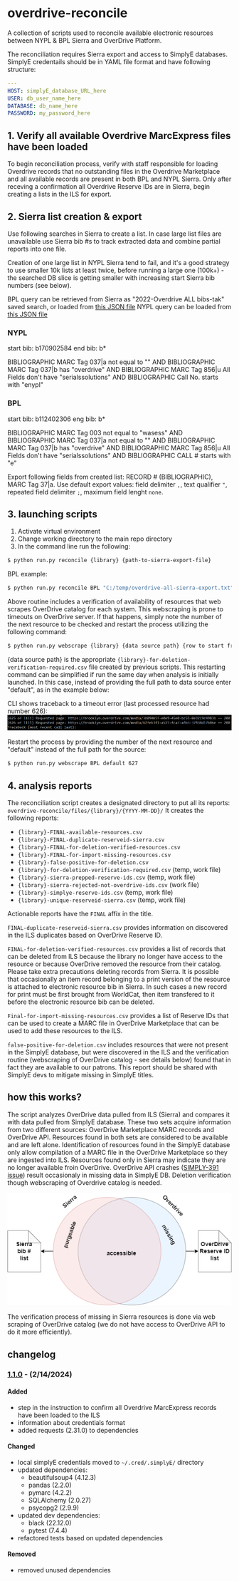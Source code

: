# overdrive-reconcile

A collection of scripts used to reconcile available electronic resources between NYPL & BPL Sierra and OverDrive Platform.

The reconciliation requires Sierra export and access to SimplyE databases.
SimplyE credentails should be in YAML file format and have following structure:
```yaml
---
HOST: simplyE_database_URL_here
USER: db_user_name_here
DATABASE: db_name_here
PASSWORD: my_password_here
```

## 1. Verify all available Overdrive MarcExpress files have been loaded
To begin reconciliation process, verify with staff responsible for loading Overdrive records that no outstanding files in the Overdrive Marketplace and all available records are present in both BPL and NYPL Sierra. Only after receving a confirmation all Overdrive Reserve IDs are in Sierra, begin creating a lists in the ILS for export.

## 2. Sierra list creation & export

Use following searches in Sierra to create a list. In case large list files are unavailable use Sierra bib #s to track extracted data and combine partial reports into one file.

Creation of one large list in NYPL Sierra tend to fail, and it's a good strategy to use smaller 10k lists at least twice, before running a large one (100k+) - the searched DB slice is getting smaller with increasing start Sierra bib numbers (see below).

BPL query can be retrieved from Sierra as "2022-Overdrive ALL bibs-tak" saved search, or loaded from [this JSON file](https://github.com/BookOps-CAT/overdrive-reconcile/blob/main/bpl-marcexpress-sierra-search.json)
NYPL query can be loaded from [this JSON file](https://github.com/BookOps-CAT/overdrive-reconcile/blob/main/nypl-marcexpress-sierra-search.json)

### NYPL
start bib: b170902584 end bib: b*

BIBLIOGRAPHIC  MARC Tag 037|a  not equal to  ""    AND BIBLIOGRAPHIC  MARC Tag 037|b  has  "overdrive"    AND BIBLIOGRAPHIC  MARC Tag 856|u  All Fields don't have  "serialssolutions"    AND BIBLIOGRAPHIC  Call No.  starts with  "enypl"

### BPL
start bib: b112402306 eng bib: b*

BIBLIOGRAPHIC  MARC Tag 003  not equal to  "wasess"    AND BIBLIOGRAPHIC  MARC Tag 037|a  not equal to  ""    AND BIBLIOGRAPHIC  MARC Tag 037|b  has  "overdrive"    AND BIBLIOGRAPHIC  MARC Tag 856|u  All Fields don't have  "serialssolutions"    AND BIBLIOGRAPHIC  CALL #  starts with  "e"

Export following fields from created list: RECORD # (BIBLIOGRAPHIC), MARC Tag 37|a. Use default export values: field delimiter `,`, text qualifier `"`, repeated field delimiter `;`, maximum field lenght `none`.

## 3. launching scripts
1. Activate virtual environment
2. Change working directory to the main repo directory
3. In the command line run the following:
```bash
$ python run.py reconcile {library} {path-to-sierra-export-file}
```
BPL example:
```bash
$ python run.py reconcile BPL "C:/temp/overdrive-all-sierra-export.txt"
```

Above routine includes a verification of availability of resources that web scrapes OverDrive catalog for each system. This webscraping is prone to timeouts on OverDrive server. If that happens, simply note the number of the next resource to be checked and restart the process utilizing the following command:
```bash
$ python run.py webscrape {library} {data source path} {row to start from} 
```
{data source path} is the appropriate `{library}-for-deletion-verification-required.csv` file created by previous scripts. This restarting command can be simplified if run the same day when analysis is initially launched. In this case, instead of providing the full path to data source enter "default", as in the example below:

CLI shows traceback to a timeout error (last processed resource had number 626):
[![scraping timeout](https://github.com/BookOps-CAT/overdrive-reconcile/blob/main/docs/media/webscraping-error.png)](https://github.com/BookOps-CAT/overdrive-reconcile/blob/main/docs/media/webscraping-error.png)

Restart the process by providing the number of the next resource and "default" instead of the full path for the source:
```bash
$ python run.py webscrape BPL default 627
```

## 4. analysis reports

The reconciliation script creates a designated directory to put all its reports: `overdrive-reconcile/files/{library}/{YYYY-MM-DD}/`
It creates the following reports:
+ `{library}-FINAL-available-resources.csv`
+ `{library}-FINAL-duplicate-reserveid-sierra.csv`
+ `{library}-FINAL-for-deletion-verified-resources.csv`
+ `{library}-FINAL-for-import-missing-resources.csv`
+ `{library}-false-positive-for-deletion.csv`
+ `{library}-for-deletion-verification-required.csv` (temp, work file)
+ `{library}-sierra-prepped-reserve-ids.csv` (temp, work file)
+ `{library}-sierra-rejected-not-overdrive-ids.csv` (work file)
+ `{library}-simplye-reserve-ids.csv` (temp, work file)
+ `{library}-unique-reserveid-sierra.csv` (temp, work file)

Actionable reports have the `FINAL` affix in the title.

`FINAL-duplicate-reserveid-sierra.csv` provides information on discovered in the ILS duplicates based on OverDrive Reserve ID.

`FINAL-for-deletion-verified-resources.csv` provides a list of records that can be deleted from ILS because the library no longer have access to the resource or because OverDrive removed the resource from their catalog. Please take extra precautions deleting records from Sierra. It is possible that occasionally an item record belonging to a print version of the resource is attached to electronic resource bib in Sierra. In such cases a new record for print must be first brought from WorldCat, then item transfered to it before the electronic resource bib can be deleted.

`Final-for-import-missing-resources.csv` provides a list of Reserve IDs that can be used to create a MARC file in OverDrive Marketplace that can be used to add these resources to the ILS.

`false-positive-for-deletion.csv` includes resources that were not present in the SimplyE database, but were discovered in the ILS and the verification routine (webscraping of OverDrive catalog - see details below) found that in fact they are available to our patrons. This report should be shared with SimplyE devs to mitigate missing in SimplyE titles.

## how this works?

The script analyzes OverDrive data pulled from ILS (Sierra) and compares it with data pulled from SimplyE database. These two sets acquire information from two different sources: OverDrive Marketplace MARC records and OverDrive API. Resources found in both sets are considered to be available and are left alone. Identification of resources found in the SimplyE database only allow compilation of a MARC file in the OverDrive Marketplace so they are ingested into ILS. Resources found only in Sierra may indicate they are no longer available froin OverDrive. OverDrive API crashes ([SIMPLY-391 issue](https://jira.nypl.org/browse/SIMPLY-3961)) result occasionaly in missing data in SimplyE DB. Deletion verification though webscraping of Overdrive catalog is needed.

[![diagram](https://github.com/BookOps-CAT/overdrive-reconcile/blob/main/docs/media/Overdrive-weeding.drawio.png)](https://github.com/BookOps-CAT/overdrive-reconcile/blob/main/docs/media/Overdrive-weeding.drawio.png)

The verification process of missing in Sierra resources is done via web scraping of OverDrive catalog (we do not have access to OverDrive API to do it more efficiently).

## changelog
### [1.1.0] - (2/14/2024)
#### Added
+ step in the instruction to confirm all Overdrive MarcExpress records have been loaded to the ILS
+ information about credentials format
+ added requests (2.31.0) to dependencies
#### Changed
+ local simplyE credentials moved to `~/.cred/.simplyE/` directory
+ updated dependencies:
  + beautifulsoup4 (4.12.3)
  + pandas (2.2.0)
  + pymarc (4.2.2)
  + SQLAlchemy (2.0.27)
  + psycopg2 (2.9.9)
+ updated dev dependencies:
  + black (22.12.0)
  + pytest (7.4.4)
+ refactored tests based on updated dependencies
#### Removed
+ removed unused dependencies

[1.1.0]: https://github.com/BookOps-CAT/overdrive-reconcile/compare/1.0.0...v1.1.0
